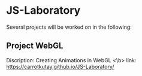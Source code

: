 # JS-Laboratory
Several projects will be worked on in the following:

## Project WebGL
Discription: Creating Animations in WebGL <\b>
link: https://carrotkutay.github.io/JS-Laboratory/
